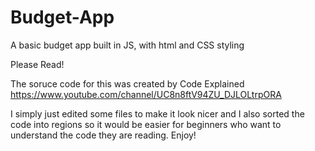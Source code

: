 # Budget-App
A basic budget app built in JS, with html and CSS styling

  
Please Read!

The soruce code for this was created by Code Explained
https://www.youtube.com/channel/UC8n8ftV94ZU_DJLOLtrpORA

I simply just edited some files to make it look nicer and I also sorted the code into regions so it would be easier for beginners who want to understand the code they are reading.
Enjoy!
